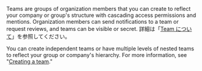 Teams are groups of organization members that you can create to reflect your company or group's structure with cascading access permissions and mentions. Organization members can send notifications to a team or request reviews, and teams can be visible or secret. 詳細は「[Team について](/organizations/organizing-members-into-teams/about-teams)」を参照してください。

You can create independent teams or have multiple levels of nested teams to reflect your group or company's hierarchy. For more information, see "[Creating a team](/organizations/organizing-members-into-teams/creating-a-team)."
